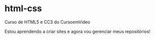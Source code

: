 # html-css
 Curso de HTML5 e CC3 do CursoemVideo

 Estou aprendendo a criar sites e agora vou gerenciar meus repositórios!
